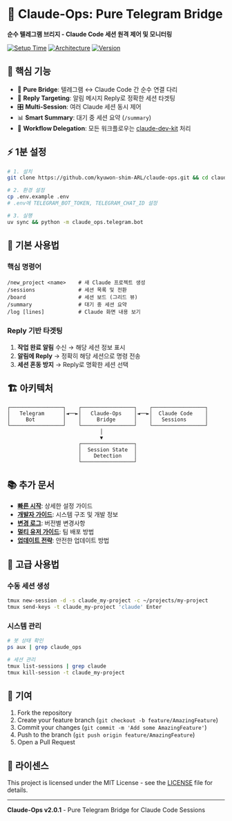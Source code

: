 # 🚀 Claude-Ops: Pure Telegram Bridge

**순수 텔레그램 브리지 - Claude Code 세션 원격 제어 및 모니터링**

[![Setup Time](https://img.shields.io/badge/Setup-1_minute-green)](./QUICK_START.md)
[![Architecture](https://img.shields.io/badge/Architecture-Pure_Bridge-purple)](./CLAUDE.md)
[![Version](https://img.shields.io/badge/Version-2.0.1-blue)](./CHANGELOG.md)

## 🎯 핵심 기능

- 🌉 **Pure Bridge**: 텔레그램 ↔ Claude Code 간 순수 연결 다리
- 📱 **Reply Targeting**: 알림 메시지 Reply로 정확한 세션 타겟팅
- 🎛️ **Multi-Session**: 여러 Claude 세션 동시 제어
- 📊 **Smart Summary**: 대기 중 세션 요약 (`/summary`)
- 🔄 **Workflow Delegation**: 모든 워크플로우는 [claude-dev-kit](https://github.com/kyuwon-shim-ARL/claude-dev-kit) 처리

## ⚡ 1분 설정

```bash
# 1. 설치
git clone https://github.com/kyuwon-shim-ARL/claude-ops.git && cd claude-ops

# 2. 환경 설정
cp .env.example .env
# .env에 TELEGRAM_BOT_TOKEN, TELEGRAM_CHAT_ID 설정

# 3. 실행
uv sync && python -m claude_ops.telegram.bot
```

## 📱 기본 사용법

### 핵심 명령어
```
/new_project <name>    # 새 Claude 프로젝트 생성
/sessions              # 세션 목록 및 전환
/board                 # 세션 보드 (그리드 뷰)
/summary               # 대기 중 세션 요약
/log [lines]           # Claude 화면 내용 보기
```

### Reply 기반 타겟팅
1. **작업 완료 알림** 수신 → 해당 세션 정보 표시
2. **알림에 Reply** → 정확히 해당 세션으로 명령 전송
3. **세션 혼동 방지** → Reply로 명확한 세션 선택

## 🏗️ 아키텍처

```
┌─────────────────┐    ┌─────────────────┐    ┌─────────────────┐
│   Telegram      │◄──►│   Claude-Ops    │◄──►│  Claude Code    │
│     Bot         │    │     Bridge      │    │   Sessions      │
└─────────────────┘    └─────────────────┘    └─────────────────┘
                              │
                              ▼
                       ┌─────────────────┐
                       │  Session State  │
                       │    Detection    │
                       └─────────────────┘
```

## 📚 추가 문서

- **[빠른 시작](./QUICK_START.md)**: 상세한 설정 가이드
- **[개발자 가이드](./CLAUDE.md)**: 시스템 구조 및 개발 정보
- **[변경 로그](./CHANGELOG.md)**: 버전별 변경사항
- **[멀티 유저 가이드](./docs/guides/MULTI_USER_GUIDE.md)**: 팀 배포 방법
- **[업데이트 전략](./docs/guides/UPDATE_STRATEGY.md)**: 안전한 업데이트 방법

## 🔧 고급 사용법

### 수동 세션 생성
```bash
tmux new-session -d -s claude_my-project -c ~/projects/my-project
tmux send-keys -t claude_my-project 'claude' Enter
```

### 시스템 관리
```bash
# 봇 상태 확인
ps aux | grep claude_ops

# 세션 관리
tmux list-sessions | grep claude
tmux kill-session -t claude_my-project
```

## 🤝 기여

1. Fork the repository
2. Create your feature branch (`git checkout -b feature/AmazingFeature`)
3. Commit your changes (`git commit -m 'Add some AmazingFeature'`)
4. Push to the branch (`git push origin feature/AmazingFeature`)
5. Open a Pull Request

## 📄 라이센스

This project is licensed under the MIT License - see the [LICENSE](LICENSE) file for details.

---

**Claude-Ops v2.0.1** - Pure Telegram Bridge for Claude Code Sessions